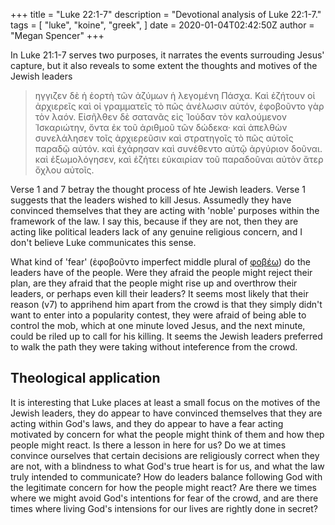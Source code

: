 +++
title = "Luke 22:1-7"
description = "Devotional analysis of Luke 22:1-7."
tags = [
    "luke",
    "koine",
    "greek",
]
date = 2020-01-04T02:42:50Z
author = "Megan Spencer"
+++

In Luke 21:1-7 serves two purposes, it narrates the events surrouding Jesus' capture, but it also reveals to some extent the thoughts and motives of the Jewish leaders

> ηγγιζεν δὲ ἡ ἑορτὴ τῶν ἀζύμων ἡ λεγομένη Πάσχα. Καὶ ἐζήτουν οἱ ἀρχιερεῖς καὶ οἱ γραμματεῖς τὸ πῶς ἀνέλωσιν αὐτόν, ἐφοβοῦντο γὰρ τὸν λαόν. Εἰσῆλθεν δὲ σατανᾶς εἰς Ἰούδαν τὸν καλούμενον Ἰσκαριώτην, ὄντα ἐκ τοῦ ἀριθμοῦ τῶν δώδεκα· καὶ ἀπελθὼν συνελάλησεν τοῖς ἀρχιερεῦσιν καὶ στρατηγοῖς τὸ πῶς αὐτοῖς παραδῷ αὐτόν. καὶ ἐχάρησαν καὶ συνέθεντο αὐτῷ ἀργύριον δοῦναι. καὶ ἐξωμολόγησεν, καὶ ἐζήτει εὐκαιρίαν τοῦ παραδοῦναι αὐτὸν ἄτερ ὄχλου αὐτοῖς.

Verse 1 and 7 betray the thought process of hte Jewish leaders. Verse 1 suggests that the leaders wished to kill Jesus. Assumedly they have convinced themselves that they are acting with 'noble' purposes within the framework of the law. I say this, because if they are not, then they are acting like political leaders lack of any genuine religious concern, and I don't believe Luke communicates this sense.   

What kind of 'fear' (ἐφοβοῦντο imperfect middle plural of [φοβέω](https://biblicaltext.com/dictionary/φοβέομαι)) do the leaders have of the people. Were they afraid the people might reject their plan, are they afraid that the people might rise up and overthrow their leaders, or perhaps even kill their leaders? It seems most likely that their reason (v7) to apprihend him apart from the crowd is that they simply didn't want to enter into a popularity contest, they were afraid of being able to control the mob, which at one minute loved Jesus, and the next minute, could be riled up to call for his killing. It seems the Jewish leaders preferred to walk the path they were taking without inteference from the crowd.


## Theological application

It is interesting that Luke places at least a small focus on the motives of the Jewish leaders, they do appear to have convinced themselves that they are acting within God's laws, and they do appear to have a fear acting motivated by concern for what the people might think of them and how thep people might react. Is there a lesson in here for us? Do we at times convince ourselves that certain decisions are religiously correct when they are not, with a blindness to what God's true heart is for us, and what the law truly intended to communicate? How do leaders balance following God with the legitimate concern for how the people might react? Are there we times where we might avoid God's intentions for fear of the crowd, and are there times where living God's intensions for our lives are rightly done in secret?
